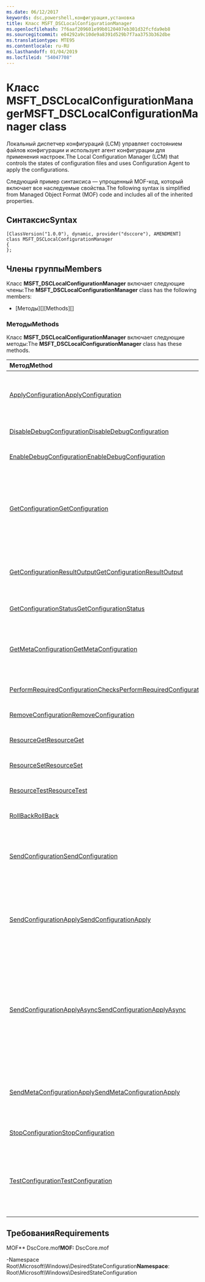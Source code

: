 ```yaml
---
ms.date: 06/12/2017
keywords: dsc,powershell,конфигурация,установка
title: Класс MSFT_DSCLocalConfigurationManager
ms.openlocfilehash: 7f6aaf209601e99b0120407eb301d32fcfda9eb8
ms.sourcegitcommit: e04292a9c10de9a8391d529b7f7aa3753b362dbe
ms.translationtype: MTE95
ms.contentlocale: ru-RU
ms.lasthandoff: 01/04/2019
ms.locfileid: "54047708"
---
```

# <a name="msftdsclocalconfigurationmanager-class"></a><span data-ttu-id="0e4dd-103">Класс MSFT_DSCLocalConfigurationManager</span><span class="sxs-lookup"><span data-stu-id="0e4dd-103">MSFT_DSCLocalConfigurationManager class</span></span>

<span data-ttu-id="0e4dd-104">Локальный диспетчер конфигураций (LCM) управляет состоянием файлов конфигурации и использует агент конфигурации для применения настроек.</span><span class="sxs-lookup"><span data-stu-id="0e4dd-104">The Local Configuration Manager (LCM) that controls the states of configuration files and uses Configuration Agent to apply the configurations.</span></span>

<span data-ttu-id="0e4dd-105">Следующий пример синтаксиса — упрощенный MOF-код, который включает все наследуемые свойства.</span><span class="sxs-lookup"><span data-stu-id="0e4dd-105">The following syntax is simplified from Managed Object Format (MOF) code and includes all of the inherited properties.</span></span>

## <a name="syntax"></a><span data-ttu-id="0e4dd-106">Синтаксис</span><span class="sxs-lookup"><span data-stu-id="0e4dd-106">Syntax</span></span>

```
[ClassVersion("1.0.0"), dynamic, provider("dsccore"), AMENDMENT]
class MSFT_DSCLocalConfigurationManager
{
};
```

## <a name="members"></a><span data-ttu-id="0e4dd-107">Члены группы</span><span class="sxs-lookup"><span data-stu-id="0e4dd-107">Members</span></span>

<span data-ttu-id="0e4dd-108">Класс **MSFT_DSCLocalConfigurationManager** включает следующие члены:</span><span class="sxs-lookup"><span data-stu-id="0e4dd-108">The **MSFT_DSCLocalConfigurationManager** class has the following members:</span></span>

- <span data-ttu-id="0e4dd-109">[Методы][]</span><span class="sxs-lookup"><span data-stu-id="0e4dd-109">[Methods][]</span></span>

### <a name="methods"></a><span data-ttu-id="0e4dd-110">Методы</span><span class="sxs-lookup"><span data-stu-id="0e4dd-110">Methods</span></span>

<span data-ttu-id="0e4dd-111">Класс **MSFT_DSCLocalConfigurationManager** включает следующие методы:</span><span class="sxs-lookup"><span data-stu-id="0e4dd-111">The **MSFT_DSCLocalConfigurationManager** class has these methods.</span></span>

|<span data-ttu-id="0e4dd-112">Метод</span><span class="sxs-lookup"><span data-stu-id="0e4dd-112">Method</span></span> |<span data-ttu-id="0e4dd-113">Описание</span><span class="sxs-lookup"><span data-stu-id="0e4dd-113">Description</span></span> |
|:--- |:---|
| [<span data-ttu-id="0e4dd-114">ApplyConfiguration</span><span class="sxs-lookup"><span data-stu-id="0e4dd-114">ApplyConfiguration</span></span>](msft-dsclocalconfigurationmanager-applyconfiguration.md)| <span data-ttu-id="0e4dd-115">Использует агент конфигурации для применения конфигурации, которая находится в состоянии ожидания.</span><span class="sxs-lookup"><span data-stu-id="0e4dd-115">Uses the Configuration Agent to apply the configuration that is pending.</span></span>|
| [<span data-ttu-id="0e4dd-116">DisableDebugConfiguration</span><span class="sxs-lookup"><span data-stu-id="0e4dd-116">DisableDebugConfiguration</span></span>](msft-dsclocalconfigurationmanager-disabledebugconfiguration.md)| <span data-ttu-id="0e4dd-117">Отключает отладку ресурсов DSC.</span><span class="sxs-lookup"><span data-stu-id="0e4dd-117">Disables DSC resource debugging.</span></span>|
| [<span data-ttu-id="0e4dd-118">EnableDebugConfiguration</span><span class="sxs-lookup"><span data-stu-id="0e4dd-118">EnableDebugConfiguration</span></span>](msft-dsclocalconfigurationmanager-enabledebugconfiguration.md)| <span data-ttu-id="0e4dd-119">Включает отладку ресурсов DSC.</span><span class="sxs-lookup"><span data-stu-id="0e4dd-119">Enables DSC resource debugging.</span></span>|
| [<span data-ttu-id="0e4dd-120">GetConfiguration</span><span class="sxs-lookup"><span data-stu-id="0e4dd-120">GetConfiguration</span></span>](msft-dsclocalconfigurationmanager-getconfiguration.md)| <span data-ttu-id="0e4dd-121">Отправляет документ конфигурации на управляемый узел и использует метод **Get** агента конфигурации для применения конфигурации.</span><span class="sxs-lookup"><span data-stu-id="0e4dd-121">Sends the configuration document to the managed node and uses the **Get** method of the Configuration Agent to apply the configuration.</span></span>|
| [<span data-ttu-id="0e4dd-122">GetConfigurationResultOutput</span><span class="sxs-lookup"><span data-stu-id="0e4dd-122">GetConfigurationResultOutput</span></span>](msft-dsclocalconfigurationmanager-getconfigurationresultoutput.md)| <span data-ttu-id="0e4dd-123">Получает выходные данные агента конфигурации, относящиеся к определенному заданию.</span><span class="sxs-lookup"><span data-stu-id="0e4dd-123">Gets the Configuration Agent output relating to a specific job.</span></span>|
| [<span data-ttu-id="0e4dd-124">GetConfigurationStatus</span><span class="sxs-lookup"><span data-stu-id="0e4dd-124">GetConfigurationStatus</span></span>](msft-dsclocalconfigurationmanager-getconfigurationstatus.md)| <span data-ttu-id="0e4dd-125">Получает журнал состояния конфигурации.</span><span class="sxs-lookup"><span data-stu-id="0e4dd-125">Get the configuration status history.</span></span>|
| [<span data-ttu-id="0e4dd-126">GetMetaConfiguration</span><span class="sxs-lookup"><span data-stu-id="0e4dd-126">GetMetaConfiguration</span></span>](msft-dsclocalconfigurationmanager-getmetaconfiguration.md)| <span data-ttu-id="0e4dd-127">Получает параметры локального диспетчера конфигураций, которые используются для управления агентом конфигурации.</span><span class="sxs-lookup"><span data-stu-id="0e4dd-127">Gets the LCM settings that are used to control Configuration Agent.</span></span>|
| [<span data-ttu-id="0e4dd-128">PerformRequiredConfigurationChecks</span><span class="sxs-lookup"><span data-stu-id="0e4dd-128">PerformRequiredConfigurationChecks</span></span>](msft-dsclocalconfigurationmanager-performrequiredconfigurationchecks.md)| <span data-ttu-id="0e4dd-129">Запускает проверку согласованности.</span><span class="sxs-lookup"><span data-stu-id="0e4dd-129">Starts the consistency check.</span></span>|
| [<span data-ttu-id="0e4dd-130">RemoveConfiguration</span><span class="sxs-lookup"><span data-stu-id="0e4dd-130">RemoveConfiguration</span></span>](msft-dsclocalconfigurationmanager-removeconfiguration.md)| <span data-ttu-id="0e4dd-131">Удаляет файлы конфигурации.</span><span class="sxs-lookup"><span data-stu-id="0e4dd-131">Removes the configuration files.</span></span>|
| [<span data-ttu-id="0e4dd-132">ResourceGet</span><span class="sxs-lookup"><span data-stu-id="0e4dd-132">ResourceGet</span></span>](msft-dsclocalconfigurationmanager-resourceget.md)| <span data-ttu-id="0e4dd-133">Напрямую вызывает метод **Get** ресурса DSC.</span><span class="sxs-lookup"><span data-stu-id="0e4dd-133">Directly calls the **Get** method of a DSC resource.</span></span>|
| [<span data-ttu-id="0e4dd-134">ResourceSet</span><span class="sxs-lookup"><span data-stu-id="0e4dd-134">ResourceSet</span></span>](msft-dsclocalconfigurationmanager-resourceset.md)| <span data-ttu-id="0e4dd-135">Напрямую вызывает метод **Set** ресурса DSC.</span><span class="sxs-lookup"><span data-stu-id="0e4dd-135">Directly calls the **Set** method of a DSC resource.</span></span>|
| [<span data-ttu-id="0e4dd-136">ResourceTest</span><span class="sxs-lookup"><span data-stu-id="0e4dd-136">ResourceTest</span></span>](msft-dsclocalconfigurationmanager-resourcetest.md)| <span data-ttu-id="0e4dd-137">Напрямую вызывает метод **Test** ресурса DSC.</span><span class="sxs-lookup"><span data-stu-id="0e4dd-137">Directly calls the **Test** method of a DSC resource.</span></span>|
| [<span data-ttu-id="0e4dd-138">RollBack</span><span class="sxs-lookup"><span data-stu-id="0e4dd-138">RollBack</span></span>](msft-dsclocalconfigurationmanager-rollback.md)| <span data-ttu-id="0e4dd-139">Выполняет откат к предыдущей конфигурации.</span><span class="sxs-lookup"><span data-stu-id="0e4dd-139">Rolls back to a previous configuration.</span></span>|
| [<span data-ttu-id="0e4dd-140">SendConfiguration</span><span class="sxs-lookup"><span data-stu-id="0e4dd-140">SendConfiguration</span></span>](msft-dsclocalconfigurationmanager-sendconfiguration.md)| <span data-ttu-id="0e4dd-141">Отправляет документ конфигурации на управляемый узел и сохраняет его как ожидающее изменение.</span><span class="sxs-lookup"><span data-stu-id="0e4dd-141">Sends the configuration document to the managed node and saves it as a pending change.</span></span>|
| [<span data-ttu-id="0e4dd-142">SendConfigurationApply</span><span class="sxs-lookup"><span data-stu-id="0e4dd-142">SendConfigurationApply</span></span>](msft-dsclocalconfigurationmanager-sendconfigurationapply.md)| <span data-ttu-id="0e4dd-143">Отправляет документ конфигурации на управляемый узел и использует агент конфигурации для применения конфигурации.</span><span class="sxs-lookup"><span data-stu-id="0e4dd-143">Sends the configuration document to the managed node and uses the Configuration Agent to apply the configuration.</span></span>|
| [<span data-ttu-id="0e4dd-144">SendConfigurationApplyAsync</span><span class="sxs-lookup"><span data-stu-id="0e4dd-144">SendConfigurationApplyAsync</span></span>](msft-dsclocalconfigurationmanager-sendconfigurationapplyasync.md)| <span data-ttu-id="0e4dd-145">Отправляет документ конфигурации на управляемый узел и запускает агент конфигурации для применения конфигурации.</span><span class="sxs-lookup"><span data-stu-id="0e4dd-145">Send the configuration document to the managed node and start using the Configuration Agent to apply the configuration.</span></span> <span data-ttu-id="0e4dd-146">Для получения выходных данных используется метод GetConfigurationResultOutput.</span><span class="sxs-lookup"><span data-stu-id="0e4dd-146">Use GetConfigurationResultOutput to retrieve result output.</span></span>|
| [<span data-ttu-id="0e4dd-147">SendMetaConfigurationApply</span><span class="sxs-lookup"><span data-stu-id="0e4dd-147">SendMetaConfigurationApply</span></span>](msft-dsclocalconfigurationmanager-sendmetaconfigurationapply.md)| <span data-ttu-id="0e4dd-148">Задает параметры локального диспетчера конфигураций, которые используются для управления агентом конфигурации.</span><span class="sxs-lookup"><span data-stu-id="0e4dd-148">Sets the LCM settings that are used to control the Configuration Agent.</span></span>|
| [<span data-ttu-id="0e4dd-149">StopConfiguration</span><span class="sxs-lookup"><span data-stu-id="0e4dd-149">StopConfiguration</span></span>](msft-dsclocalconfigurationmanager-stopconfiguration.md)| <span data-ttu-id="0e4dd-150">Останавливает выполняемую конфигурацию.</span><span class="sxs-lookup"><span data-stu-id="0e4dd-150">Stops the configuration that is in progress.</span></span>|
| [<span data-ttu-id="0e4dd-151">TestConfiguration</span><span class="sxs-lookup"><span data-stu-id="0e4dd-151">TestConfiguration</span></span>](msft-dsclocalconfigurationmanager-testconfiguration.md)| <span data-ttu-id="0e4dd-152">Отправляет документ конфигурации на управляемый узел и проверяет соответствие текущей конфигурации документу.</span><span class="sxs-lookup"><span data-stu-id="0e4dd-152">Sends the configuration document to the managed node and verifies the current configuration against the document.</span></span>|

## <a name="requirements"></a><span data-ttu-id="0e4dd-153">Требования</span><span class="sxs-lookup"><span data-stu-id="0e4dd-153">Requirements</span></span>

<span data-ttu-id="0e4dd-154">MOF\*\* DscCore.mof</span><span class="sxs-lookup"><span data-stu-id="0e4dd-154">**MOF:** DscCore.mof</span></span>

<span data-ttu-id="0e4dd-155">-Namespace Root\Microsoft\Windows\DesiredStateConfiguration</span><span class="sxs-lookup"><span data-stu-id="0e4dd-155">**Namespace**: Root\Microsoft\Windows\DesiredStateConfiguration</span></span>